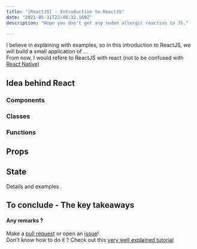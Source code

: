 ```yaml
---
title: "[ReactJS] - Introduction to ReactJS"
date: "2021-05-31T22:40:32.169Z"
description: "Hope you don't get any suden allergic reaction to JS."

---
```


I believe in explaining with examples, so in this introduction to ReactJS, we will build a small application of ...  
From now, I would refere to ReactJS with react (not to be confused with [React Native](https://reactnative.dev/))

## Idea behind React

### Components

### Classes

### Functions

## Props

## State
Details and examples


## To conclude - The key takeaways

#### Any remarks ?

Make a [pull request](https://github.com/ackermannQ/quentinackermann) or open an [issue](https://github.com/ackermannQ/quentinackermann/issues)!  
Don't know how to do it ? Check out this [very well explained tutorial](https://opensource.com/article/19/7/create-pull-request-github)

